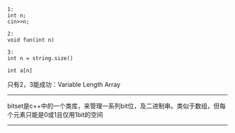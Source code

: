 ```
1:
int n;
cin>>n;

2:
void fun(int n)

3:
int n = string.size()

int a[n]
```
只有2，3能成功：Variable Length Array
***
bitset是c++中的一个类库，来管理一系列bit位，及二进制串。类似于数组，但每个元素只能是0或1且仅用1bit的空间
***



